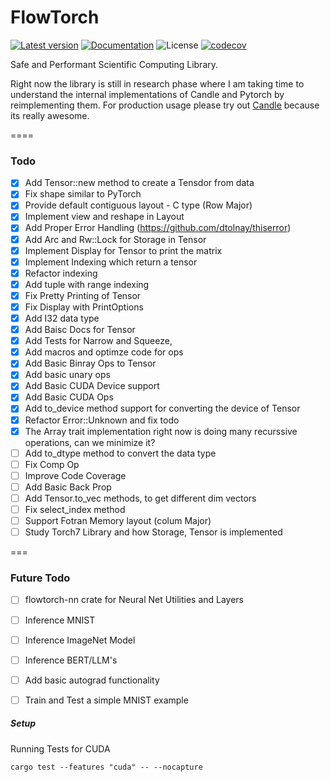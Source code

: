 # FlowTorch
[![Latest version](https://img.shields.io/crates/v/flowtorch-core.svg)](https://crates.io/crates/flowtorch-core)
[![Documentation](https://docs.rs/flowtorch-core/badge.svg)](https://docs.rs/flowtorch-core)
![License](https://img.shields.io/crates/l/flowtorch-core.svg)
[![codecov](https://codecov.io/gh/saivishwak/flowtorch/graph/badge.svg?token=Q24EMJYUCD)](https://codecov.io/gh/saivishwak/flowtorch)

Safe and Performant Scientific Computing Library.

Right now the library is still in research phase where I am taking time to understand the internal implementations of Candle and Pytorch by reimplementing them. For production usage please try out [Candle](https://github.com/huggingface/candle) because its really awesome.

====

### Todo
- [x] Add Tensor::new method to create a Tensdor from data
- [x] Fix shape similar to PyTorch
- [x] Provide default contiguous layout - C type (Row Major)
- [x] Implement view and reshape in Layout
- [x] Add Proper Error Handling (https://github.com/dtolnay/thiserror)
- [x] Add Arc and Rw::Lock for Storage in Tensor
- [x] Implement Display for Tensor to print the matrix
- [x] Implement Indexing which return a tensor
- [x] Refactor indexing
- [x] Add tuple with range indexing
- [x] Fix Pretty Printing of Tensor
- [x] Fix Display with PrintOptions
- [x] Add I32 data type
- [x] Add Baisc Docs for Tensor
- [x] Add Tests for Narrow and Squeeze,
- [x] Add macros and optimze code for ops
- [x] Add Basic Binray Ops to Tensor
- [x] Add basic unary ops
- [x] Add Basic CUDA Device support
- [x] Add Basic CUDA Ops
- [x] Add to_device method support for converting the device of Tensor
- [x] Refactor Error::Unknown and fix todo
- [x] The Array trait implementation right now is doing many recurssive operations, can we minimize it?
- [ ] Add to_dtype method to convert the data type
- [ ] Fix Comp Op
- [ ] Improve Code Coverage
- [ ] Add Basic Back Prop
- [ ] Add Tensor.to_vec methods, to get different dim vectors
- [ ] Fix select_index method
- [ ] Support Fotran Memory layout (colum Major)
- [ ] Study Torch7 Library and how Storage, Tensor is implemented

===

###  Future Todo
- [ ] flowtorch-nn crate for Neural Net Utilities and Layers
- [ ] Inference MNIST
- [ ] Inference ImageNet Model
- [ ] Inference BERT/LLM's
- [ ] Add basic autograd functionality
- [ ] Train and Test a simple MNIST example



##### Setup

Running Tests for CUDA
```
cargo test --features "cuda" -- --nocapture 
```
